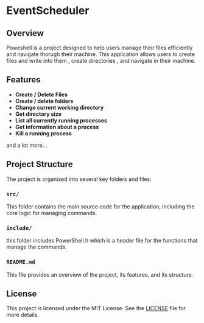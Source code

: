 # EventScheduler

## Overview

Poweshell is a project designed to help users manage their files efficiently and navigate thorugh their machine. This application allows users to create files and write into them , create directories , and navigate in their machine.

## Features

- **Create / Delete Files**
- **Create / delete folders**
- **Change current working directory**
- **Get directory size**
- **List all currently running processes**
- **Get information about a process**
- **Kill a running process**

and a lot more...

## Project Structure

The project is organized into several key folders and files:

### `src/`

This folder contains the main source code for the application, including the core logic for managing commands.

### `include/`

this folder includes PowerShell.h which is a header file for the functions that manage the commands.

### `README.md`

This file provides an overview of the project, its features, and its structure.

## License

This project is licensed under the MIT License. See the [LICENSE](LICENSE) file for more details.
